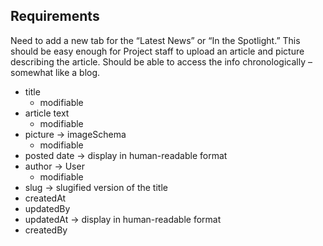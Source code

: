 ## Requirements
Need to add a new tab for the “Latest News” or “In the Spotlight.” This should be easy enough for Project staff to upload an article and picture describing the article. Should be able to access the info chronologically – somewhat like a blog.

- title
  - modifiable
- article text
  - modifiable
- picture -> imageSchema
  - modifiable
- posted date -> display in human-readable format
- author -> User
  - modifiable
- slug -> slugified version of the title
- createdAt
- updatedBy
- updatedAt -> display in human-readable format
- createdBy